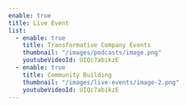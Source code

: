 ```yaml
---
enable: true
title: Live Event
list:
  - enable: true
    title: Transformative Company Events
    thumbnail: "/images/podcasts/image.png"
    youtubeVideoId: UIQc7abikzE
  - enable: true
    title: Community Building
    thumbnail: "/images/live-events/image-2.png"
    youtubeVideoId: UIQc7abikzE
---
```


